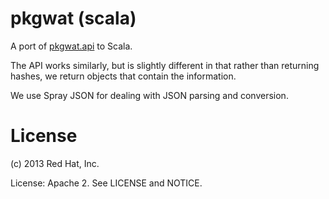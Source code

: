# pkgwat (scala)

A port of [pkgwat.api](https://github.com/fedora-infra/pkgwat.api) to Scala.

The API works similarly, but is slightly different in that rather than
returning hashes, we return objects that contain the information.

We use Spray JSON for dealing with JSON parsing and conversion.

# License

(c) 2013 Red Hat, Inc.

License: Apache 2. See LICENSE and NOTICE.
